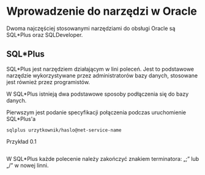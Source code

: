 # Wprowadzenie do narzędzi w Oracle

Dwoma najczęściej stosowanymi narzędziami do obsługi Oracle są SQL*Plus oraz SQLDeveloper.

## SQL*Plus

SQL*Plus jest narzędziem działającym w lini poleceń. Jest to podstawowe narzędzie wykorzystywane przez administratorów bazy danych, stosowane jest również przez programistów. 

W SQL*Plus istnieją dwa podstawowe sposoby podłączenia się do bazy danych.

Pierwszym jest podanie specyfikacji połączenia podczas uruchomienie SQL*Plus'a

```
sqlplus urzytkownik/haslo@net-service-name
```

Przykład 0.1

```

```

W SQL*Plus każde polecenie należy zakończyć znakiem terminatora: „;” lub „/” w nowej linni.
